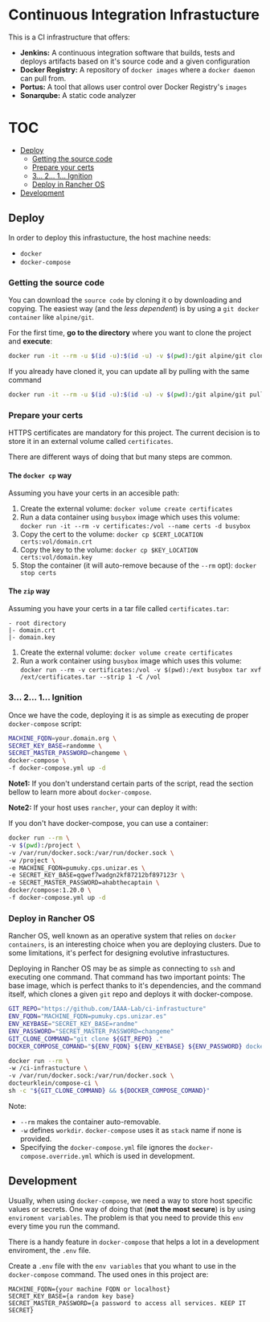 # Continuous Integration Infrastucture

This is a CI infrastructure that offers:

- **Jenkins:** A continuous integration software that builds, tests and deploys artifacts based on it's source code and a given configuration
- **Docker Registry:** A repository of `docker images` where a `docker daemon` can pull from.
- **Portus:** A tool that allows user control over Docker Registry's `images`
- **Sonarqube:** A static code analyzer

# TOC
<!-- TOC START min:2 max:3 link:true update:true -->
- [Deploy](#deploy)
  - [Getting the source code](#getting-the-source-code)
  - [Prepare your certs](#prepare-your-certs)
  - [3... 2... 1... Ignition](#3-2-1-ignition)
  - [Deploy in Rancher OS](#deploy-in-rancher-os)
- [Development](#development)

<!-- TOC END -->

## Deploy

In order to deploy this infrastucture, the host machine needs:
- `docker`
- `docker-compose`

### Getting the source code

You can download the `source code` by cloning it o by downloading and copying. The easiest way (and the _less dependent_) is by using a `git docker container` like `alpine/git`.

For the first time, **go to the directory** where you want to clone the project and **execute**:

```bash
docker run -it --rm -u $(id -u):$(id -u) -v $(pwd):/git alpine/git clone https://github.com/IAAA-Lab/ci-infrastucture
```

If you already have cloned it, you can update all by pulling with the same command

```bash
docker run -it --rm -u $(id -u):$(id -u) -v $(pwd):/git alpine/git pull origin master
```

### Prepare your certs

HTTPS certificates are mandatory for this project. The current decision is to store it in an external volume called `certificates`.

There are different ways of doing that but many steps are common.

#### The `docker cp` way

Assuming you have your certs in an accesible path:

1. Create the external volume: `docker volume create certificates`
1. Run a data container using `busybox` image which uses this volume: `docker run -it --rm -v certificates:/vol --name certs -d busybox`
1. Copy the cert to the volume: `docker cp $CERT_LOCATION certs:vol/domain.crt`
1. Copy the key to the volume: `docker cp $KEY_LOCATION certs:vol/domain.key`
1. Stop the container (it will auto-remove because of the `--rm` opt): `docker stop certs`

#### The `zip` way

Assuming you have your certs in a tar file called `certificates.tar`:
```
- root directory
|- domain.crt
|- domain.key
```

1. Create the external volume: `docker volume create certificates`
1. Run a work container using `busybox` image which uses this volume: `docker run --rm -v certificates:/vol -v $(pwd):/ext busybox tar xvf /ext/certificates.tar --strip 1 -C /vol`

### 3... 2... 1... Ignition

Once we have the code, deploying it is as simple as executing de proper `docker-compose` script:

```bash
MACHINE_FQDN=your.domain.org \
SECRET_KEY_BASE=randomme \
SECRET_MASTER_PASSWORD=changeme \
docker-compose \
-f docker-compose.yml up -d
```
**Note1:** If you don't understand certain parts of the script, read the section bellow to learn more about `docker-compose`.

**Note2:** If your host uses `rancher`, your can deploy it with:

If you don't have docker-compose, you can use a container:
```bash
docker run --rm \
-v $(pwd):/project \
-v /var/run/docker.sock:/var/run/docker.sock \
-w /project \
-e MACHINE_FQDN=pumuky.cps.unizar.es \
-e SECRET_KEY_BASE=qqwef7wadgn2kf87212bf897123r \
-e SECRET_MASTER_PASSWORD=ahabthecaptain \
docker/compose:1.20.0 \
-f docker-compose.yml up -d
```

### Deploy in Rancher OS

Rancher OS, well known as an operative system that relies on `docker containers`, is an interesting choice when you are deploying clusters. Due to some limitations, it's perfect for designing evolutive infrastuctures.

Deploying in Rancher OS may be as simple as connecting to `ssh` and executing one command. That command has two important points: The base image, which is perfect thanks to it's dependencies, and the command itself, which clones a given `git` repo and deploys it with docker-compose.

```bash
GIT_REPO="https://github.com/IAAA-Lab/ci-infrastucture"
ENV_FQDN="MACHINE_FQDN=pumuky.cps.unizar.es"
ENV_KEYBASE="SECRET_KEY_BASE=randme"
ENV_PASSWORD="SECRET_MASTER_PASSWORD=changeme"
GIT_CLONE_COMMAND="git clone ${GIT_REPO} ."
DOCKER_COMPOSE_COMAND="${ENV_FQDN} ${ENV_KEYBASE} ${ENV_PASSWORD} docker-compose -f docker-compose.yml up -d"

docker run --rm \
-w /ci-infrastucture \
-v /var/run/docker.sock:/var/run/docker.sock \
docteurklein/compose-ci \
sh -c "${GIT_CLONE_COMMAND} && ${DOCKER_COMPOSE_COMAND}"
```
Note:
- `--rm` makes the container auto-removable.
- `-w` defines `workdir`. `docker-compose` uses it as `stack` name if none is provided.
- Specifying the `docker-compose.yml` file ignores the `docker-compose.override.yml` which is used in development.

## Development

Usually, when using `docker-compose`, we need a way to store host specific values or secrets. One way of doing that (**not the most secure**) is by using `enviroment variables`. The problem is that you need to provide this `env` every time you run the command.  

There is a handy feature in `docker-compose` that helps a lot in a development enviroment, the `.env` file.

Create a `.env` file with the `env variables` that you whant to use in the `docker-compose` command. The used ones in this project are:
```plain
MACHINE_FQDN={your machine FQDN or localhost}
SECRET_KEY_BASE={a random key base}
SECRET_MASTER_PASSWORD={a password to access all services. KEEP IT SECRET}
```
